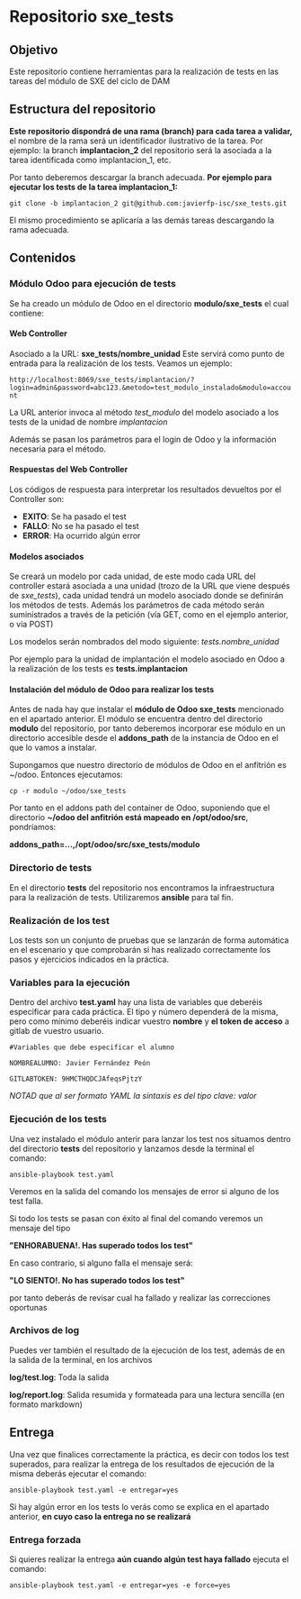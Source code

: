 # Repositorio sxe_tests

## Objetivo

Este repositorio contiene herramientas para la realización de tests en las tareas del módulo de SXE del ciclo de DAM

## Estructura del repositorio

**Este repositorio dispondrá de una rama (branch) para cada tarea a validar,** el nombre de la rama será un identificador ilustrativo de la tarea. Por ejemplo: la branch **implantacion_2** del repositorio será la asociada a la tarea identificada como implantacion_1, etc.

Por tanto deberemos descargar la branch adecuada. **Por ejemplo para ejecutar los tests de la tarea implantacion_1:**

`git clone -b implantacion_2 git@github.com:javierfp-isc/sxe_tests.git`

El mismo procedimiento se aplicaría a las demás tareas descargando la rama adecuada.

## Contenidos

### Módulo Odoo para ejecución de tests

Se ha creado un módulo de Odoo en el directorio **modulo/sxe_tests** el cual contiene:

#### Web Controller

Asociado a la URL: **sxe_tests/nombre_unidad**
Este servirá como punto de entrada para la realización de los tests. Veamos un ejemplo:

`http://localhost:8069/sxe_tests/implantacion/?login=admin&password=abc123.&metodo=test_modulo_instalado&modulo=account`

La URL anterior invoca al método *test_modulo* del modelo asociado a los tests de la unidad de nombre *implantacion*

Además se pasan los parámetros para el login de Odoo y la información necesaria para el método.

#### Respuestas del Web Controller

Los códigos de respuesta para interpretar los resultados devueltos por el Controller son:

- **EXITO**: Se ha pasado el test
- **FALLO**: No se ha pasado el test
- **ERROR**: Ha ocurrido algún error

#### Modelos asociados

Se creará un modelo por cada unidad, de este modo cada URL del controller estará asociada a una unidad (trozo de la URL que viene después de *sxe_tests*), cada unidad tendrá un modelo asociado donde se definirán los métodos de tests. Además los parámetros de cada método serán suministrados a través de la petición (vía GET, como en el ejemplo anterior, o vía POST)

Los modelos serán nombrados del modo siguiente: *tests.nombre_unidad*

Por ejemplo para la unidad de implantación el modelo asociado en Odoo a la realización de los tests es **tests.implantacion**

#### Instalación del módulo de Odoo para realizar los tests

Antes de nada hay que instalar el **módulo de Odoo sxe_tests** mencionado en el apartado anterior. El módulo se encuentra dentro del directorio **modulo** del repositorio, por tanto deberemos incorporar ese módulo en un directorio accesible desde el **addons_path** de la instancia de Odoo en el que lo vamos a instalar.

Supongamos que nuestro directorio de módulos de Odoo en el anfitrión es ~/odoo. Entonces ejecutamos:

`cp -r modulo ~/odoo/sxe_tests`

Por tanto en el addons path del container de Odoo, suponiendo que el directorio **~/odoo del anfitrión está mapeado en /opt/odoo/src**, pondríamos:

**addons_path=...,/opt/odoo/src/sxe_tests/modulo**

### Directorio de tests

En el directorio **tests** del repositorio nos encontramos la infraestructura para la realización de tests. Utilizaremos **ansible** para tal fin.

### Realización de los test

Los tests son un conjunto de pruebas que se lanzarán de forma automática en el escenario y que comprobarán si has realizado correctamente los pasos y ejercicios indicados en la práctica.

### Variables para la ejecución

Dentro del archivo **test.yaml**  hay una lista de variables que deberéis especificar para cada práctica. El tipo y número dependerá de la misma, pero como mínimo deberéis indicar vuestro **nombre** y **el token de acceso** a gitlab de vuestro usuario.

`#Variables que debe especificar el alumno`

`NOMBREALUMNO: Javier Fernández Peón`

`GITLABTOKEN: 9HMCTHQDCJAfeqsPjtzY`

*NOTAD que al ser formato YAML la sintaxis es del tipo clave: valor*

### Ejecución de los tests

Una vez instalado el módulo anterir para lanzar los test nos situamos dentro del directorio **tests** del repositorio y lanzamos desde la terminal el comando:

`ansible-playbook test.yaml`

Veremos en la salida del comando los mensajes de error si alguno de los test falla.

Si todo los tests se pasan con éxito al final del comando veremos un mensaje del tipo

**"ENHORABUENA!. Has superado todos los test"**

En caso contrario, si alguno falla el mensaje será:

**"LO SIENTO!. No has superado todos los test"**

por tanto deberás de revisar cual ha fallado y realizar las correcciones oportunas

### Archivos de log

Puedes ver también el resultado de la ejecución de los test, además de en la salida de la terminal, en los archivos

**log/test.log**: Toda la salida

**log/report.log**: Salida resumida y formateada para una lectura sencilla (en formato markdown)

## Entrega

Una vez que finalices correctamente la práctica, es decir con todos los test superados, para realizar la entrega de los resultados de ejecución de la misma deberás ejecutar el comando:

`ansible-playbook test.yaml -e entregar=yes`

Si hay algún error en los tests lo verás como se explica en el apartado anterior, **en cuyo caso la entrega no se realizará**

### Entrega forzada

Si quieres realizar la entrega **aún cuando algún test haya fallado** ejecuta el comando:

`ansible-playbook test.yaml -e entregar=yes -e force=yes`

